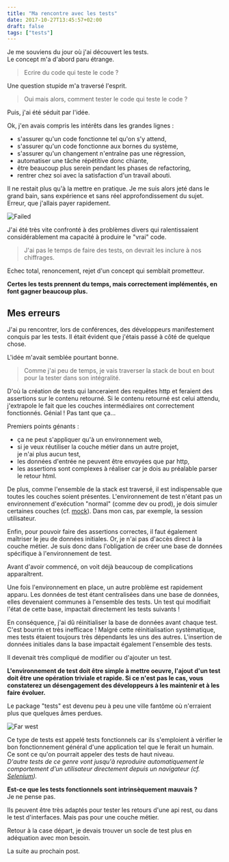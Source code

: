```yaml
---
title: "Ma rencontre avec les tests"
date: 2017-10-27T13:45:57+02:00
draft: false
tags: ["tests"]
---
```


Je me souviens du jour où j'ai découvert les tests.  
Le concept m'a d'abord paru étrange.    

> Ecrire du code qui teste le code ?  

Une question stupide m'a traversé l'esprit.

> Oui mais alors, comment tester le code qui teste le code ?  

Puis, j'ai été séduit par l'idée.  

Ok, j'en avais compris les intérêts dans les grandes lignes : 

 - s'assurer qu'un code fonctionne tel qu'on s'y attend, 
 - s'assurer qu'un code fonctionne aux bornes du système, 
 - s'assurer qu'un changement n'entraîne pas une régression, 
 - automatiser une tâche répétitive donc chiante, 
 - être beaucoup plus serein pendant les phases de refactoring, 
 - rentrer chez soi avec la satisfaction d'un travail abouti. 

Il ne restait plus qu'à la mettre en pratique. 
Je me suis alors jeté dans le grand bain, sans expérience et sans réel approfondissement du sujet.  
Erreur, que j'allais payer rapidement.

![Failed](https://media.giphy.com/media/rjr9etfxrdP3i/giphy-downsized-large.gif "Failed")

J'ai été très vite confronté à des problèmes divers qui ralentissaient considérablement ma capacité à produire le "vrai" code.  

> J'ai pas le temps de faire des tests, on devrait les inclure à nos chiffrages.

Echec total, renoncement, rejet d'un concept qui semblait prometteur.

**Certes les tests prennent du temps, mais correctement implémentés, en font gagner beaucoup plus.**

## Mes erreurs

J'ai pu rencontrer, lors de conférences, des développeurs manifestement conquis par les tests. 
Il était évident que j'étais passé à côté de quelque chose.

L'idée m'avait semblée pourtant bonne.  

> Comme j'ai peu de temps, je vais traverser la stack de bout en bout pour la tester dans son intégralité.  

D'où la création de tests qui lanceraient des requêtes http et feraient des assertions sur le contenu retourné. 
Si le contenu retourné est celui attendu, j'extrapole le fait que les couches intermédiaires ont correctement fonctionnés. 
Génial ! Pas tant que ça...

Premiers points génants :  

- ça ne peut s'appliquer qu'à un environnement web, 
- si je veux réutiliser la couche métier dans un autre projet,    
  je n'ai plus aucun test,
- les données d'entrée ne peuvent être envoyées que par http,
- les assertions sont complexes à réaliser car je dois au préalable parser le retour html.

De plus, comme l'ensemble de la stack est traversé, il est indispensable que toutes les couches soient présentes. 
L'environnement de test n'étant pas un environnement d'exécution "normal" (comme dev ou prod), je dois simuler certaines couches (cf. [mock](https://fr.wikipedia.org/wiki/Mock_(programmation_orient%C3%A9e_objet))). 
Dans mon cas, par exemple, la session utilisateur.

Enfin, pour pouvoir faire des assertions correctes, il faut également maîtriser le jeu de données initiales.
Or, je n'ai pas d'accès direct à la couche métier. 
Je suis donc dans l'obligation de créer une base de données spécifique à l'environnement de test. 

Avant d'avoir commencé, on voit déjà beaucoup de complications apparaîtrent.

Une fois l'environnement en place, un autre problème est rapidement apparu. Les données de test étant centralisées dans une base de données, 
elles devenaient communes à l'ensemble des tests. 
Un test qui modifiait l'état de cette base, impactait directement les tests suivants ! 

En conséquence, j'ai dû réinitialiser la base de données avant chaque test. C'est bourrin et très inefficace !
Malgré cette réinitialisation systèmatique, mes tests étaient toujours très dépendants les uns des autres.
L'insertion de données initiales dans la base impactait également l'ensemble des tests.

Il devenait très compliqué de modifier ou d'ajouter un test.

**L'environnement de test doit être simple à mettre oeuvre, l'ajout d'un test doit être une opération triviale et rapide. 
Si ce n'est pas le cas, vous constaterez un désengagement des développeurs à les maintenir et à les faire évoluer.**

Le package "tests" est devenu peu à peu une ville fantôme où n'erraient plus que quelques âmes perdues.

![Far west](https://media.giphy.com/media/W0KiMlQIj4nzq/giphy.gif "Far west")

Ce type de tests est appelé tests fonctionnels car ils s'emploient à vérifier le bon fonctionnement général d'une application 
tel que le ferait un humain.  
Ce sont ce qu'on pourrait appeler des tests de haut niveau.  
*D'autre tests de ce genre vont jusqu'à reproduire automatiquement le comportement d'un utilisateur directement depuis un navigateur 
(cf. [Selenium](https://fr.wikipedia.org/wiki/Selenium_(informatique))).*

**Est-ce que les tests fonctionnels sont intrinsèquement mauvais ?**  
Je ne pense pas. 

Ils peuvent être très adaptés pour tester les retours d'une api rest, ou dans le test d'interfaces.
Mais pas pour une couche métier.

Retour à la case départ, je devais trouver un socle de test plus en adéquation avec mon besoin.

La suite au prochain post.